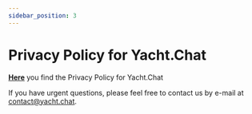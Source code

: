 ```yaml
---
sidebar_position: 3
---
```

# Privacy Policy for Yacht.Chat

**[Here](https://www.yacht.chat/privacy)** you find the Privacy Policy for Yacht.Chat

If you have urgent questions, please feel free to contact us by e-mail at [contact@yacht.chat](mailto:contact@yacht.chat).
